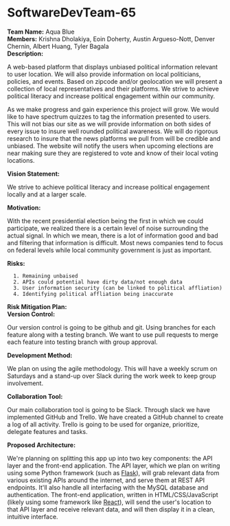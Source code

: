 # SoftwareDevTeam-65
**Team Name:** Aqua Blue   
**Members:** Krishna Dholakiya, Eoin Doherty, Austin Argueso-Nott, Denver Chernin, Albert Huang, Tyler Bagala  
**Description:**

  A web-based platform that displays unbiased political information relevant to user location. We will also provide information on local politicians, policies, and events. Based on zipcode and/or geolocation we will present a collection of local representatives and their platforms. We strive to achieve political literacy and increase political
engagement within our community. 

  As we make progress and gain experience this project will grow. We would like to have spectrum quizzes to tag the information presented to users. This will not bias our site as we will provide information on both sides of every issue to insure well rounded political awareness. We will do rigorous research to insure that the news platforms we pull from will be credible and unbiased. The website will notify the users when upcoming elections are near making sure they are registered to vote and know of their local voting locations. 
  
**Vision Statement:**

We strive to achieve political literacy and increase political engagement locally and at a larger scale. 

**Motivation:**  

  With the recent presidential election being the first in which we could participate, we realized there is a certain level of noise surrounding the actual signal. In which we mean, there is a lot of information good and bad and filtering that information is difficult. Most news companies tend to focus on federal levels while local community government is just as important. 

**Risks:**

      1. Remaining unbaised
      2. APIs could potential have dirty data/not enough data 
      3. User information security (can be linked to political affliation) 
      4. Identifying political affliation being inaccurate 

**Risk Mitigation Plan:**  
**Version Control:**  

  Our version control is going to be github and git. Using branches for each feature along with a testing branch. We want to use pull requests to merge each feature into testing branch with group approval. 
  
**Development Method:**  

  We plan on using the agile methodology. This will have a weekly scrum on Saturdays and a stand-up over Slack during the work week to keep group involvement. 
  
**Collaboration Tool:**  
 
  Our main collaboration tool is going to be Slack. Through slack we have implemented GitHub and Trello. We have created a GitHub channel to create a log of all activity. Trello is going to be used for organize, prioritize, delegate features and tasks. 
  
**Proposed Architecture:**  

We're planning on splitting this app up into two key components: the API layer and the front-end application. The API layer, which we plan on writing using some Python framework (such as [Flask](http://flask.pocoo.org/)), will grab relevant data from various existing APIs around the internet, and serve them at REST API endpoints. It'll also handle all interfacing with the MySQL database and authentication. The front-end application, written in HTML/CSS/JavaScript (likely using some framework like [React](https://facebook.github.io/react/)), will send the user's location to that API layer and receive relevant data, and will then display it in a clean, intuitive interface.
  
